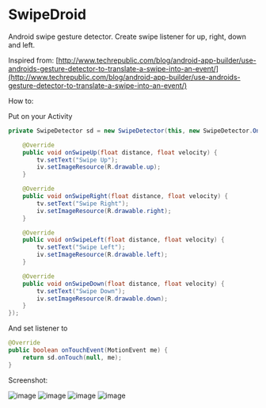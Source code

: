 SwipeDroid
==========

Android swipe gesture detector. Create swipe listener for up, right, down and left.

Inspired from:
[http://www.techrepublic.com/blog/android-app-builder/use-androids-gesture-detector-to-translate-a-swipe-into-an-event/](http://www.techrepublic.com/blog/android-app-builder/use-androids-gesture-detector-to-translate-a-swipe-into-an-event/)

How to:

Put on your Activity  

```java
private SwipeDetector sd = new SwipeDetector(this, new SwipeDetector.OnSwipeListener() {

	@Override
	public void onSwipeUp(float distance, float velocity) {
		tv.setText("Swipe Up");
		iv.setImageResource(R.drawable.up);
	}

	@Override
	public void onSwipeRight(float distance, float velocity) {
		tv.setText("Swipe Right");
		iv.setImageResource(R.drawable.right);
	}

	@Override
	public void onSwipeLeft(float distance, float velocity) {
		tv.setText("Swipe Left");
		iv.setImageResource(R.drawable.left);
	}

	@Override
	public void onSwipeDown(float distance, float velocity) {
		tv.setText("Swipe Down");
		iv.setImageResource(R.drawable.down);
	}
});
```	

And set listener to

```java
@Override
public boolean onTouchEvent(MotionEvent me) {
	return sd.onTouch(null, me);
}
```

Screenshot:

![image](https://raw.github.com/tediscript/SwipeDroid/master/screenshot1.png)
![image](https://raw.github.com/tediscript/SwipeDroid/master/screenshot2.png)
![image](https://raw.github.com/tediscript/SwipeDroid/master/screenshot3.png)
![image](https://raw.github.com/tediscript/SwipeDroid/master/screenshot4.png)
